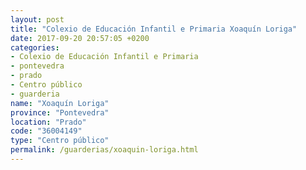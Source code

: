 ```yaml
---
layout: post
title: "Colexio de Educación Infantil e Primaria Xoaquín Loriga"
date: 2017-09-20 20:57:05 +0200
categories:
- Colexio de Educación Infantil e Primaria
- pontevedra
- prado
- Centro público
- guarderia
name: "Xoaquín Loriga"
province: "Pontevedra"
location: "Prado"
code: "36004149"
type: "Centro público"
permalink: /guarderias/xoaquin-loriga.html
---
```

